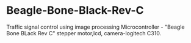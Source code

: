 # Beagle-Bone-Black-Rev-C
Traffic signal control using image processing 
Microcontroller - "Beagle Bone BLack Rev C"
stepper motor,lcd, camera-logitech C310.

